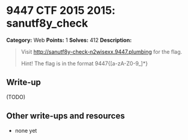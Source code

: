# 9447 CTF 2015 2015: sanutf8y_check

**Category:** Web
**Points:** 1
**Solves:** 412
**Description:**

> Visit <http://sanutf8y-check-n2wisexx.9447.plumbing> for the flag.
> 
> Hint! The flag is in the format 9447{[a-zA-Z0-9_]*}


## Write-up

(TODO)

## Other write-ups and resources

* none yet
